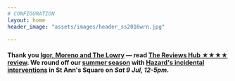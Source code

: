 ```yaml
---
# CONFIGURATION
layout: home
header_image: "assets/images/header_ss2016wrn.jpg"

---
```

#### Thank you [Igor, Moreno and The Lowry](/current/2016-springsummer/igorandmoreno) — read <a href="http://www.thereviewshub.com/igor-and-moreno-a-room-for-all-our-tomorrows-the-lowry-salford" target="_blank">The Reviews Hub ★★★★ review</a>. We round off our [summer season](/current/2016-springsummer) with [Hazard's incidental interventions](/current/2016-hazard) in St Ann's Square on *Sat 9 Jul, 12-5pm*.
